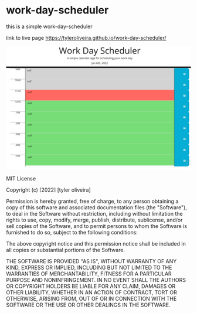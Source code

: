 # work-day-scheduler

this is a simple work-day-scheduler

link to live page https://tyleroliveira.github.io/work-day-scheduler/

![alt text](https://github.com/tyleroliveira/work-day-scheduler/blob/main/assets/images/work-day-scheduler.jpg?raw=true)

MIT License

Copyright (c) [2022] [tyler oliveira]

Permission is hereby granted, free of charge, to any person obtaining a copy
of this software and associated documentation files (the "Software"), to deal
in the Software without restriction, including without limitation the rights
to use, copy, modify, merge, publish, distribute, sublicense, and/or sell
copies of the Software, and to permit persons to whom the Software is
furnished to do so, subject to the following conditions:

The above copyright notice and this permission notice shall be included in all
copies or substantial portions of the Software.

THE SOFTWARE IS PROVIDED "AS IS", WITHOUT WARRANTY OF ANY KIND, EXPRESS OR
IMPLIED, INCLUDING BUT NOT LIMITED TO THE WARRANTIES OF MERCHANTABILITY,
FITNESS FOR A PARTICULAR PURPOSE AND NONINFRINGEMENT. IN NO EVENT SHALL THE
AUTHORS OR COPYRIGHT HOLDERS BE LIABLE FOR ANY CLAIM, DAMAGES OR OTHER
LIABILITY, WHETHER IN AN ACTION OF CONTRACT, TORT OR OTHERWISE, ARISING FROM,
OUT OF OR IN CONNECTION WITH THE SOFTWARE OR THE USE OR OTHER DEALINGS IN THE
SOFTWARE.